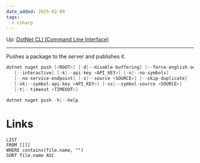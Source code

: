 ```yaml
---
date_added: 2025-02-09
tags:
  - csharp
---
```

Up: [DotNet CLI (Command Line Interface)](DotNet%20CLI%20(Command%20Line%20Interface).md)
___
 Pushes a package to the server and publishes it.
 ```cs
 dotnet nuget push [<ROOT>] [-d|--disable-buffering] [--force-english-output]
    [--interactive] [-k|--api-key <API_KEY>] [-n|--no-symbols]
    [--no-service-endpoint] [-s|--source <SOURCE>] [--skip-duplicate]
    [-sk|--symbol-api-key <API_KEY>] [-ss|--symbol-source <SOURCE>]
    [-t|--timeout <TIMEOUT>]

dotnet nuget push -h|--help
```
# Links
```dataview
LIST
FROM [[]]
WHERE contains(file.name, "")
SORT file.name ASC
```
